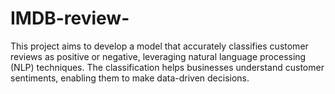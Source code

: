 # IMDB-review-

This project aims to develop a model that accurately classifies customer reviews as positive or negative, leveraging natural language processing (NLP) techniques. The classification helps businesses understand customer sentiments, enabling them to make data-driven decisions.
